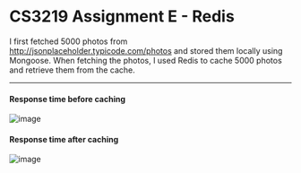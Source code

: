 # CS3219 Assignment E - Redis

I first fetched 5000 photos from http://jsonplaceholder.typicode.com/photos and stored them locally using Mongoose. When fetching the photos, I used Redis to cache 5000 photos and retrieve them from the cache.

---

#### Response time before caching
![image](https://user-images.githubusercontent.com/39623254/191664647-d6234da9-1bc9-4683-9f28-1c59b5adf644.png)

#### Response time after caching
![image](https://user-images.githubusercontent.com/39623254/191664668-a0747b43-e0d8-4382-8913-33350b25cf5d.png)
